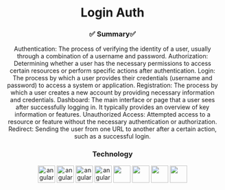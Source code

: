 
<h1 align="center">Login Auth </h1>
<h3 align="center">✅ Summary✅ </h3>
<p  align="center"  >
  Authentication: The process of verifying the identity of a user, usually through a combination of a username and password.
  Authorization: Determining whether a user has the necessary permissions to access certain resources or perform specific actions after authentication. 
  Login: The process by which a user provides their credentials (username and password) to access a system or application.
  Registration: The process by which a user creates a new account by providing necessary information and credentials.
  Dashboard: The main interface or page that a user sees after successfully logging in. It typically provides an overview of key information or features.
  Unauthorized Access: Attempted access to a resource or feature without the necessary authentication or authorization.
  Redirect: Sending the user from one URL to another after a certain action, such as a successful login.
</p>
<h3 align="center">Technology</h3>
<p align="center" style={{display: flex;
    justify-content: space-around;}}>
    <img src="https://icones.pro/wp-content/uploads/2021/06/icone-github-grise.png" alt="angular" width="40" height="40"/> 
    <img src="https://miro.medium.com/v2/resize:fit:512/1*W3ZHer9j6Cxzh78m0jLLdw.png" alt="angular" width="40" height="40"/> 
    <img src="https://cdn-icons-png.flaticon.com/512/732/732212.png" alt="angular" width="40" height="40"/> 
    <img src="https://cdn4.iconfinder.com/data/icons/social-media-logos-6/512/121-css3-512.png" alt="angular" width="40" height="40"/> 
   <img src="https://blog.leonhassan.co.uk/content/images/2019/01/react-1.svg" width="40" height="40"/> 
   <img src="https://git-scm.com/images/logos/downloads/Git-Icon-1788C.png" width="40" height="40"/> 
   <img src="https://seeklogo.com/images/M/mui-logo-56F171E991-seeklogo.com.png" width="40" height="40"/> 
   <img src="https://cdn4.iconfinder.com/data/icons/google-i-o-2016/512/google_firebase-2-512.png" width="40" height="40"/> 
</p>     
<div align="center">
